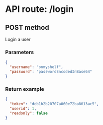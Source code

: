 # API route: /login

## POST method
Login a user

### Parameters
```json
{
  "username": "onmyshelf",
  "password": "passwordEncodedInBase64"
}
```

### Return example
```json
{
  "token": "dcb1b2b20707a060e72ba8013ac5",
  "userid": 1,
  "readonly": false
}
```
